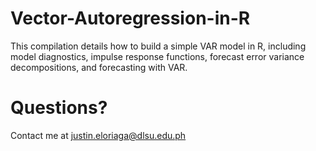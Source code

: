 # Vector-Autoregression-in-R
This compilation details how to build a simple VAR model in R, including model diagnostics, impulse response functions, forecast error variance decompositions, and forecasting with VAR.
# Questions?
Contact me at justin.eloriaga@dlsu.edu.ph 
